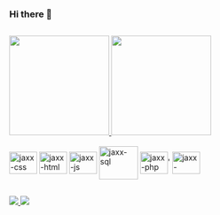 ### Hi there 👋

<!--
**jaxx7/jaxx7** is a ✨ _special_ ✨ repository because its `README.md` (this file) appears on your GitHub profile.

Here are some ideas to get you started:

- 🔭 I’m currently working on ...
- 🌱 I’m currently learning ...
- 👯 I’m looking to collaborate on ...
- 🤔 I’m looking for help with ...
- 💬 Ask me about ...
- 📫 How to reach me: ...
- 😄 Pronouns: ...
- ⚡ Fun fact: ...
-->
##
<div>
  <a href="https://beacons.ai/jaxx7">
  <img height="180em" src="https://github-readme-stats.vercel.app/api?username=jaxx7&show_icons=true&theme=dracula&include_all_commits=true&count_private=true" />
  <img height="180em" src="https://github-readme-stats.vercel.app/api/top-langs/?username=jaxx7&layout=compact&langs_count=16&theme=dracula"/>
</div>

<div style="display: inline-block" ><br>
    <img align="center" alt="jaxx-css" height="40" width="50" src="https://cdn.jsdelivr.net/gh/devicons/devicon/icons/css3/css3-original.svg" />
    <img align="center" alt="jaxx-html" height="40" width="50" src="https://cdn.jsdelivr.net/gh/devicons/devicon/icons/html5/html5-original.svg" />
    <img align="center" alt="jaxx-js" height="40" width="50" src="https://cdn.jsdelivr.net/gh/devicons/devicon/icons/javascript/javascript-original.svg" />      
    <img align="center" alt="jaxx-sql" height="60" width="70" src="https://cdn.jsdelivr.net/gh/devicons/devicon/icons/mysql/mysql-original-wordmark.svg" />        
    <img align="center" alt="jaxx-php" height="40" width="50" src="https://cdn.jsdelivr.net/gh/devicons/devicon/icons/php/php-original.svg" />'
    <img align="center" alt="jaxx-python" height="40" width="50" src="https://cdn.jsdelivr.net/gh/devicons/devicon/icons/python/python-original.svg" />
   
</div>
  
  ##
  
  <div>
    <a href="mailto:javierandreemcgmail.com"><img src="https://img.shields.io/badge/Gmail-D14836?style=for-the-badge&logo=gmail&logoColor=white" target="_blank">
    <a href="https://www.linkedin.com/in/javier-andre%C3%A9-ab4a781aa/" target="_blank"><img src="https://img.shields.io/badge/LinkedIn-0077B5?style=for-the-badge&logo=linkedin&logoColor=white" target="_blank">
    </a>
</div>
